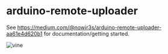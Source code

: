 # arduino-remote-uploader

See https://medium.com/@nowir3s/arduino-remote-uploader-aa61e4d620b1 for documentation/getting started.


![vine](https://raw.githubusercontent.com/andrewrapp/arduino-remote-uploader/master/resources/vine-xbee.png)


